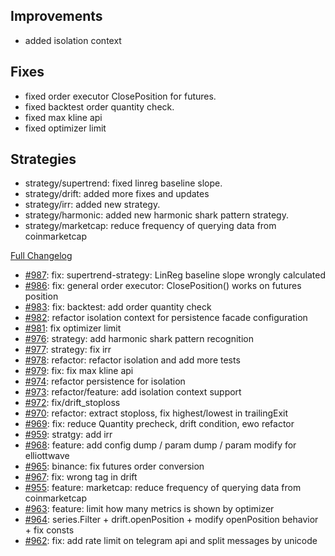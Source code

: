 ## Improvements

- added isolation context

## Fixes

- fixed order executor ClosePosition for futures.
- fixed backtest order quantity check.
- fixed max kline api
- fixed optimizer limit

## Strategies

- strategy/supertrend: fixed linreg baseline slope.
- strategy/drift: added more fixes and updates
- strategy/irr: added new strategy.
- strategy/harmonic: added new harmonic shark pattern strategy.
- strategy/marketcap: reduce frequency of querying data from coinmarketcap

[Full Changelog](https://github.com/c9s/bbgo/compare/v1.41.0...main)

 - [#987](https://github.com/c9s/bbgo/pull/987): fix: supertrend-strategy: LinReg baseline slope wrongly calculated
 - [#986](https://github.com/c9s/bbgo/pull/986): fix: general order executor: ClosePosition() works on futures position
 - [#983](https://github.com/c9s/bbgo/pull/983): fix: backtest: add order quantity check
 - [#982](https://github.com/c9s/bbgo/pull/982): refactor isolation context for persistence facade configuration
 - [#981](https://github.com/c9s/bbgo/pull/981): fix optimizer limit
 - [#976](https://github.com/c9s/bbgo/pull/976): strategy: add harmonic shark pattern recognition
 - [#977](https://github.com/c9s/bbgo/pull/977): strategy: fix irr
 - [#978](https://github.com/c9s/bbgo/pull/978): refactor: refactor isolation and add more tests
 - [#979](https://github.com/c9s/bbgo/pull/979): fix: fix max kline api
 - [#974](https://github.com/c9s/bbgo/pull/974): refactor persistence for isolation
 - [#973](https://github.com/c9s/bbgo/pull/973): refactor/feature: add isolation context support
 - [#972](https://github.com/c9s/bbgo/pull/972): fix/drift_stoploss
 - [#970](https://github.com/c9s/bbgo/pull/970): refactor: extract stoploss, fix highest/lowest in trailingExit
 - [#969](https://github.com/c9s/bbgo/pull/969): fix: reduce Quantity precheck, drift condition, ewo refactor
 - [#959](https://github.com/c9s/bbgo/pull/959): stratgy: add irr
 - [#968](https://github.com/c9s/bbgo/pull/968): feature: add config dump / param dump / param modify for elliottwave
 - [#965](https://github.com/c9s/bbgo/pull/965): binance: fix futures order conversion
 - [#967](https://github.com/c9s/bbgo/pull/967): fix: wrong tag in drift
 - [#955](https://github.com/c9s/bbgo/pull/955): feature: marketcap: reduce frequency of querying data from coinmarketcap
 - [#963](https://github.com/c9s/bbgo/pull/963): feature: limit how many metrics is shown by optimizer
 - [#964](https://github.com/c9s/bbgo/pull/964): series.Filter + drift.openPosition + modify openPosition behavior + fix consts
 - [#962](https://github.com/c9s/bbgo/pull/962): fix: add rate limit on telegram api and split messages by unicode
